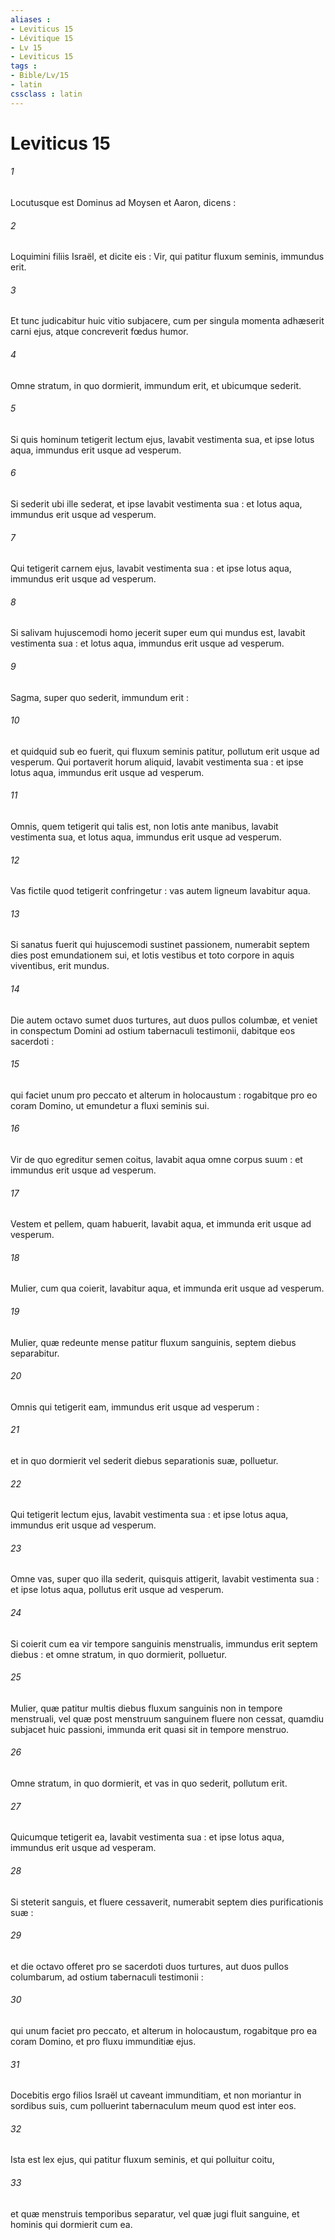 ```yaml
---
aliases : 
- Leviticus 15
- Lévitique 15
- Lv 15
- Leviticus 15
tags : 
- Bible/Lv/15
- latin
cssclass : latin
---
```


# Leviticus 15

###### 1
Locutusque est Dominus ad Moysen et Aaron, dicens :
###### 2
Loquimini filiis Israël, et dicite eis : Vir, qui patitur fluxum seminis, immundus erit.
###### 3
Et tunc judicabitur huic vitio subjacere, cum per singula momenta adhæserit carni ejus, atque concreverit fœdus humor.
###### 4
Omne stratum, in quo dormierit, immundum erit, et ubicumque sederit.
###### 5
Si quis hominum tetigerit lectum ejus, lavabit vestimenta sua, et ipse lotus aqua, immundus erit usque ad vesperum.
###### 6
Si sederit ubi ille sederat, et ipse lavabit vestimenta sua : et lotus aqua, immundus erit usque ad vesperum.
###### 7
Qui tetigerit carnem ejus, lavabit vestimenta sua : et ipse lotus aqua, immundus erit usque ad vesperum.
###### 8
Si salivam hujuscemodi homo jecerit super eum qui mundus est, lavabit vestimenta sua : et lotus aqua, immundus erit usque ad vesperum.
###### 9
Sagma, super quo sederit, immundum erit :
###### 10
et quidquid sub eo fuerit, qui fluxum seminis patitur, pollutum erit usque ad vesperum. Qui portaverit horum aliquid, lavabit vestimenta sua : et ipse lotus aqua, immundus erit usque ad vesperum.
###### 11
Omnis, quem tetigerit qui talis est, non lotis ante manibus, lavabit vestimenta sua, et lotus aqua, immundus erit usque ad vesperum.
###### 12
Vas fictile quod tetigerit confringetur : vas autem ligneum lavabitur aqua.
###### 13
Si sanatus fuerit qui hujuscemodi sustinet passionem, numerabit septem dies post emundationem sui, et lotis vestibus et toto corpore in aquis viventibus, erit mundus.
###### 14
Die autem octavo sumet duos turtures, aut duos pullos columbæ, et veniet in conspectum Domini ad ostium tabernaculi testimonii, dabitque eos sacerdoti :
###### 15
qui faciet unum pro peccato et alterum in holocaustum : rogabitque pro eo coram Domino, ut emundetur a fluxi seminis sui.
###### 16
Vir de quo egreditur semen coitus, lavabit aqua omne corpus suum : et immundus erit usque ad vesperum.
###### 17
Vestem et pellem, quam habuerit, lavabit aqua, et immunda erit usque ad vesperum.
###### 18
Mulier, cum qua coierit, lavabitur aqua, et immunda erit usque ad vesperum.
###### 19
Mulier, quæ redeunte mense patitur fluxum sanguinis, septem diebus separabitur.
###### 20
Omnis qui tetigerit eam, immundus erit usque ad vesperum :
###### 21
et in quo dormierit vel sederit diebus separationis suæ, polluetur.
###### 22
Qui tetigerit lectum ejus, lavabit vestimenta sua : et ipse lotus aqua, immundus erit usque ad vesperum.
###### 23
Omne vas, super quo illa sederit, quisquis attigerit, lavabit vestimenta sua : et ipse lotus aqua, pollutus erit usque ad vesperum.
###### 24
Si coierit cum ea vir tempore sanguinis menstrualis, immundus erit septem diebus : et omne stratum, in quo dormierit, polluetur.
###### 25
Mulier, quæ patitur multis diebus fluxum sanguinis non in tempore menstruali, vel quæ post menstruum sanguinem fluere non cessat, quamdiu subjacet huic passioni, immunda erit quasi sit in tempore menstruo.
###### 26
Omne stratum, in quo dormierit, et vas in quo sederit, pollutum erit.
###### 27
Quicumque tetigerit ea, lavabit vestimenta sua : et ipse lotus aqua, immundus erit usque ad vesperam.
###### 28
Si steterit sanguis, et fluere cessaverit, numerabit septem dies purificationis suæ :
###### 29
et die octavo offeret pro se sacerdoti duos turtures, aut duos pullos columbarum, ad ostium tabernaculi testimonii :
###### 30
qui unum faciet pro peccato, et alterum in holocaustum, rogabitque pro ea coram Domino, et pro fluxu immunditiæ ejus.
###### 31
Docebitis ergo filios Israël ut caveant immunditiam, et non moriantur in sordibus suis, cum polluerint tabernaculum meum quod est inter eos.
###### 32
Ista est lex ejus, qui patitur fluxum seminis, et qui polluitur coitu,
###### 33
et quæ menstruis temporibus separatur, vel quæ jugi fluit sanguine, et hominis qui dormierit cum ea.
